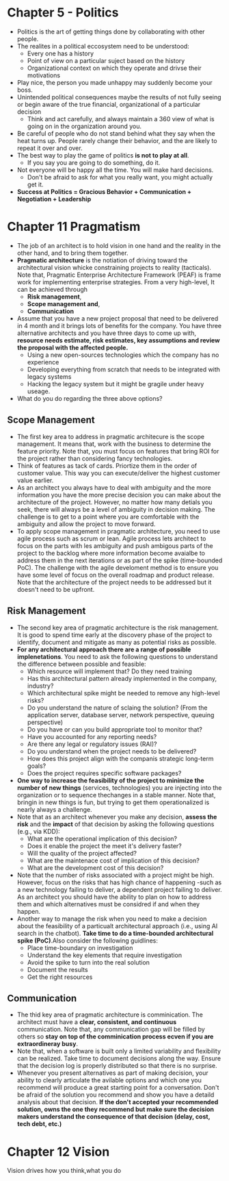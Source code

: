 # Chapter 5 - Politics 

* Politics is the art of getting things done by collaborating with other people.
* The realites in a political eccosystem need to be understood:
  * Every one has a history
  * Point of view on a particular suject based on the history
  * Organizational context on which they operate and drivse their motivations
* Play nice, the person you made unhappy may suddenly become your boss. 
* Unintended political consequences maybe the results of not fully seeing or begin aware of the true financial, organizational of a particular decision
  * Think and act carefully, and always maintain a 360 view of what is going on in the organization around you.
* Be careful of people who do not stand behind what they say when the heat turns up. People rarely change their behavior, and the are likely to repeat it over and over.
* The best way to play the game of politics __is not to play at all__.
    * If you say you are going to do something, do it.
* Not everyone will be happy all the time. You will make hard decisions.
    * Don't be afraid to ask for what you really want, you might actually get it.
* __Success at Politics = Gracious Behavior + Communication + Negotiation + Leadership__

# Chapter 11 Pragmatism

* The job of an architect is to hold vision in one hand and the reality in the other hand, and to bring them together.
* __Pragmatic architecture__ is the notiation of driving toward the architectural vision whicke constraining projects to reality (tacticals). Note that, Pragmatic Enterprise Architecture Framework (PEAF) is frame work for implementing enterprise strategies. From a very high-level, It can be achieved through
   * __Risk management__,
   * __Scope management and__,
   * __Communication__
* Assume that you have a new project proposal that need to be delivered in 4 month and it brings lots of benefits for the company. You have three alternative architects and you have three days to come up with, __resource needs estimate, risk estimates, key assumptions and review the proposal with the affected people.__
  * Using a new open-sources technologies which the company has no experience
  * Developing everything from scratch that needs to be integrated with legacy systems
  * Hacking the legacy system but it might be gragile under heavy useage.
* What do you do regarding the three above options?
## Scope Management
* The first key area to address in pragmatic architecure is the scope management. It means that, work with the business to determine the feature priority. Note that, you must focus on features that bring ROI for the project rather than considering fancy technologies.
* Think of features as tack of cards. Priortize them in the order of customer value. This way you can execute/deliver the highest customer value earlier.
* As an architect you always have to deal with ambiguity and the more information you have the more precise decision you can make about the architecture of the project. However, no matter how many detials you seek, there will always be a level of ambiguity in decision making. The challenge is to get to a point where you are comfortable with the ambiguity and allow the project to move forward.
* To apply scope management in pragmatic architecture, you need to use agile process such as scrum or lean. Agile process lets architect to focus on the parts with les ambiguity and push ambigous parts of the project to the backlog where more information become avaialbe to address them in the next iterations or as part of the spike (time-bounded PoC). The challenge with the agile develoment method is to ensure you have some level of focus on the overall roadmap and product release. Note that the architecture of the project needs to be addressed but it doesn't need to be upfront.
## Risk Management
* The second key area of pragmatic architecture is the risk management. It is good to spend time early at the discovery phase of the project to identify, document and mitigate as many as potential risks as possible.
* __For any architectural approach there are a range of possible implenetations__. You need to ask the following questions to understand the difference between possible and feasible:
  * Which resource will implement that? Do they need training
  * Has this architectural pattern already implemented in the company, industry?
  * Which architectural spike might be needed to remove any high-level risks?
  * Do you understand the nature of sclaing the solution? (From the application server, database server, network perspective, queuing perspective)
  * Do you have  or can you build appropriate tool to monitor that?
  * Have you accounted for any reporting needs?
  * Are there any legal or regulatory issues (RAI)?
  * Do you understand when the project needs to be delivered?
  * How does this project align with the companis strategic long-term goals?
  * Does the project requires specific software packages?
*  __One way to increase the feasibility of the project to minimize the number of new things__ (services, technologies) you are injecting into the organization or to sequence thechanges in a stable manner. Note that, bringin in new things is fun, but trying to get them operationalized is nearly always a challenge.
*  Note that as an architect whenever you make any decision, __assess the risk__ and the __impact__ of that decision by asking the following questions (e.g., via KDD):
   * What are the operational implication of this decision?
   * Does it enable the project the meet it's delivery faster?
   * Will the quality of the project affected?
   * What are the maintenace cost of implication of this decision?
   * What are the development cost of this decision?
* Note that the number of risks associated with a project might be high. However, focus on the risks that has high chance of happening -such as a new technology failing to deliver, a dependent project failing to deliver. As an architect you should have the ability to plan on how to address them and which alternatives must be considred if and when they happen.
* Another way to manage the risk when you need to make a decision about the feasibility of a particualt architectural approach (i.e., using AI search in the chatbot). __Take time to do a time-bounded architectural spike (PoC)__.Also consider the following guidlines:
  * Place time-boundary on investigation
  * Understand the key elements that require investigation
  * Avoid the spike to turn into the real solution
  * Document the results
  * Get the right resources
 ## Communication
 * The thid key area of pragmatic architecture is comminication. The architect must have a __clear, consistent, and continuous__ communication. Note that, any communication gap will be filled by others so __stay on top of the comminication process ecven if you are extraordineray busy__.
 * Note that, when a software is built only a limited variability and flexibility can be realized. Take time to document decisions along the way. Ensure that the decision log is properly distributed so that there is no surprise.
 * Whenever you present alternatives as part of making decision, your ability to clearly articulate the avilable options and which one you recommend will produce a great starting point for a conversation. Don't be afraid of the solution you recommend and show you have a detaild analysis about that decision. __If the don't accepted your recommended solution, owns the one they recommend but make sure the decision makers understand the consequence of that decision (delay, cost, tech debt, etc.)__

# Chapter 12 Vision
Vision drives how you think,what you do

